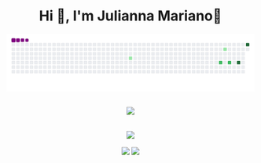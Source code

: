 <div align="center">
  <h1> Hi 👋, I'm Julianna Mariano💫</h1>
</div >

![snake gif](https://github.com/juliannamariano/juliannamariano/blob/output/github-contribution-grid-snake.gif)
##
<!-- Tabela com informação -->
<div align="center">
<a href="https://github.com/juliannamariano">
<img loading="lazy" height="150em" src="https://github-readme-stats.vercel.app/api/top-langs/?username=juliannamariano&layout=compact&langs_count=7&theme=transparent"/>
<!--<img loading="lazy" height="150em" src="https://github-readme-stats.vercel.app/api?username=juliannamariano&show_icons=true&theme=transparent&include_all_commits=true&count_private=true"/>-->
</div>


<!--Linha divisória -->
##
<div align="center">
<!--<a href="https://www.youtube.com/seu-canal-youtube-aqui" target="_blank"><img loading="lazy" src="https://img.shields.io/badge/YouTube-FF0000?style=for-the-badge&logo=youtube&logoColor=white" target="_blank"></a>-->
  
<!--INSTAGRAM SEM ALTERAÇÃO<a href="LINK" target="_blank">
<img loading="lazy" src="https://img.shields.io/badge/-Instagram-%23E4405F?style=for-the-badge&logo=instagram&logoColor=white" 
target="_blank"></a>-->

<!-- Link do curriculo -->
<a href="[https://www.canva.com/design/DAGPWi6Y4UM/udpBaFy-YShBAIzeoKZ7tw/edit?utm_content=DAGPWi6Y4UM&utm_campaign=designshare&utm_medium=link2&utm_source=sharebutto](https://docs.google.com/document/d/e/2PACX-1vTiNP9xYalTdgMPGgKhggAegh7MjJ-o54POPb2qH6Tv--VK-qVW8SGVs6JWuYkP8esUouVtHczWm3RO/pub)" target="_blank">
<img loading="lazy" src="https://img.shields.io/badge/-Curriculo-%23E4405F?style=for-the-badge&logo=instagram&logoColor=" 
target="_blank"></a>

<!-- Link do linkedin -->
<a href = "mailto:contato@juumarianoo27@gmail.com"><img loading="lazy" src="https://img.shields.io/badge/Gmail-D14836?style=for-the-badge&logo=gmail&logoColor=white" target="_blank"></a>
<a href="https://www.linkedin.com/in/juliannamariano" target="_blank"><img loading="lazy" src="https://img.shields.io/badge/-LinkedIn-%230077B5?style=for-the-badge&logo=linkedin&logoColor=white" target="_blank"></a>   
</div align="center">

